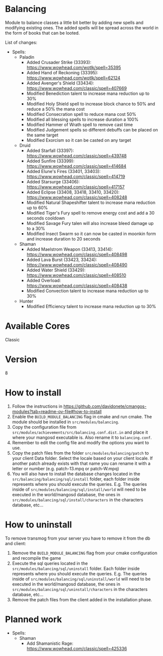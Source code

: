 # Balancing
Module to balance classes a little bit better by adding new spells and modifying existing ones. The added spells will be spread across the world in the form of books that can be looted.

List of changes:
- Spells:
	- Paladin
		- Added Crusader Strike (33393): https://www.wowhead.com/wotlk/spell=35395
		- Added Hand of Reckoning (33395): https://www.wowhead.com/wotlk/spell=62124
		- Added Avenger's Shield (33434): https://www.wowhead.com/classic/spell=407669
		- Modified Benediction talent to increase mana reduction up to 30%
		- Modified Holy Shield spell to increase block chance to 50% and reduce a 50% the mana cost
		- Modified Consecration spell to reduce mana cost 50%
		- Modified all blessing spells to increase duration a 100%
		- Modified Hammer of Wrath spell to remove cast time
		- Modified Judgement spells so different debuffs can be placed on the same target
		- Modified Exorcism so it can be casted on any target
	- Druid
		- Added Starfall (33397): https://www.wowhead.com/classic/spell=439748
		- Added Sunfire (33399): https://www.wowhead.com/classic/spell=414684
		- Added Elune's Fires (33401, 33403): https://www.wowhead.com/classic/spell=414719
		- Added Starsurge (33406): https://www.wowhead.com/classic/spell=417157
		- Added Eclipse (33408, 33418, 33410, 33420): https://www.wowhead.com/classic/spell=408248
		- Modified Natural Shapeshifter talent to increase mana reduction up to 60%
		- Modified Tiger's Fury spell to remove energy cost and add a 30 seconds cooldown
		- Modified Savage Fury talen will also increase bleed damage up to a 30%
		- Modified Insect Swarm so it can now be casted in moonkin form and increase duration to 20 seconds
	- Shaman
		- Added Maelstrom Weapon (33413, 33414): https://www.wowhead.com/classic/spell=408498
		- Added Lava Burst (33423, 33424): https://www.wowhead.com/classic/spell=408490
		- Added Water Shield (33429): https://www.wowhead.com/classic/spell=408510
		- Added Overload: https://www.wowhead.com/classic/spell=408438
		- Modified Convection talent to increase mana reduction up to 30%
	- Hunter
		- Modified Efficiency talent to increase mana reduction up to 30%

# Available Cores
Classic

# Version
8

# How to install
1. Follow the instructions in https://github.com/davidonete/cmangos-modules?tab=readme-ov-file#how-to-install
2. Enable the `BUILD_MODULE_BALANCING` flag in cmake and run cmake. The module should be installed in `src/modules/balancing`.
3. Copy the configuration file from `src/modules/achievements/src/balancing.conf.dist.in` and place it where your mangosd executable is. Also rename it to `balancing.conf`.
4. Remember to edit the config file and modify the options you want to use.
5. Copy the patch files from the folder `src/modules/balancing/patch` to your client Data folder. Select the locale based on your client locale. If another patch already exists with that name you can rename it with a letter or number (e.g. patch-13.mpq or patch-W.mpq)
6. You will also have to install the database changes located in the `src/balancing/balancing/sql/install` folder, each folder inside represents where you should execute the queries. E.g. The queries inside of `src/modules/balancing/sql/install/world` will need to be executed in the world/mangosd database, the ones in `src/modules/balancing/sql/install/characters` in the characters database, etc...

# How to uninstall
To remove transmog from your server you have to remove it from the db and client:
1. Remove the `BUILD_MODULE_BALANCING` flag from your cmake configuration and recompile the game
2. Execute the sql queries located in the `src/modules/balancing/sql/uninstall` folder. Each folder inside represents where you should execute the queries. E.g. The queries inside of `src/modules/balancing/sql/uninstall/world` will need to be executed in the world/mangosd database, the ones in `src/modules/balancing/sql/uninstall/characters` in the characters database, etc...
3. Remove the patch files from the client added in the installation phase.

# Planned work
- Spells:
	- Shaman
		- Add Shamanistic Rage: https://www.wowhead.com/classic/spell=425336